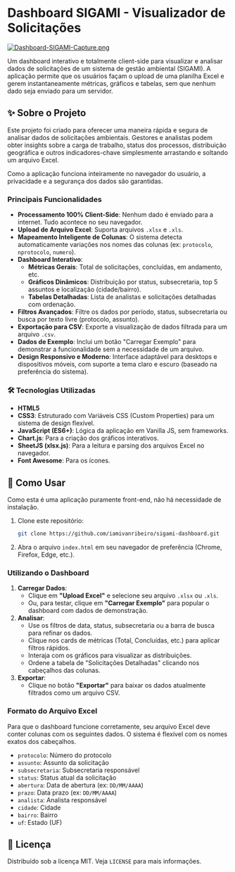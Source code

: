 # Dashboard SIGAMI - Visualizador de Solicitações

 <!-- Captura de tela do dashboard -->
 [![Dashboard-SIGAMI-Capture.png](https://i.postimg.cc/k4nf8MMg/Dashboard-SIGAMI-Capture.png)](https://postimg.cc/McF7JSjC)

Um dashboard interativo e totalmente client-side para visualizar e analisar dados de solicitações de um sistema de gestão ambiental (SIGAMI). A aplicação permite que os usuários façam o upload de uma planilha Excel e gerem instantaneamente métricas, gráficos e tabelas, sem que nenhum dado seja enviado para um servidor.

## ✨ Sobre o Projeto

Este projeto foi criado para oferecer uma maneira rápida e segura de analisar dados de solicitações ambientais. Gestores e analistas podem obter insights sobre a carga de trabalho, status dos processos, distribuição geográfica e outros indicadores-chave simplesmente arrastando e soltando um arquivo Excel.

Como a aplicação funciona inteiramente no navegador do usuário, a privacidade e a segurança dos dados são garantidas.

### Principais Funcionalidades

*   **Processamento 100% Client-Side**: Nenhum dado é enviado para a internet. Tudo acontece no seu navegador.
*   **Upload de Arquivo Excel**: Suporta arquivos `.xlsx` e `.xls`.
*   **Mapeamento Inteligente de Colunas**: O sistema detecta automaticamente variações nos nomes das colunas (ex: `protocolo`, `nprotocolo`, `numero`).
*   **Dashboard Interativo**:
    *   **Métricas Gerais**: Total de solicitações, concluídas, em andamento, etc.
    *   **Gráficos Dinâmicos**: Distribuição por status, subsecretaria, top 5 assuntos e localização (cidade/bairro).
    *   **Tabelas Detalhadas**: Lista de analistas e solicitações detalhadas com ordenação.
*   **Filtros Avançados**: Filtre os dados por período, status, subsecretaria ou busca por texto livre (protocolo, assunto).
*   **Exportação para CSV**: Exporte a visualização de dados filtrada para um arquivo `.csv`.
*   **Dados de Exemplo**: Inclui um botão "Carregar Exemplo" para demonstrar a funcionalidade sem a necessidade de um arquivo.
*   **Design Responsivo e Moderno**: Interface adaptável para desktops e dispositivos móveis, com suporte a tema claro e escuro (baseado na preferência do sistema).

### 🛠️ Tecnologias Utilizadas

*   **HTML5**
*   **CSS3**: Estruturado com Variáveis CSS (Custom Properties) para um sistema de design flexível.
*   **JavaScript (ES6+)**: Lógica da aplicação em Vanilla JS, sem frameworks.
*   **Chart.js**: Para a criação dos gráficos interativos.
*   **SheetJS (xlsx.js)**: Para a leitura e parsing dos arquivos Excel no navegador.
*   **Font Awesome**: Para os ícones.

## 🚀 Como Usar

Como esta é uma aplicação puramente front-end, não há necessidade de instalação.

1.  Clone este repositório:
    ```bash
    git clone https://github.com/iamivanribeiro/sigami-dashboard.git
    ```
2.  Abra o arquivo `index.html` em seu navegador de preferência (Chrome, Firefox, Edge, etc.).

### Utilizando o Dashboard

1.  **Carregar Dados**:
    *   Clique em **"Upload Excel"** e selecione seu arquivo `.xlsx` ou `.xls`.
    *   Ou, para testar, clique em **"Carregar Exemplo"** para popular o dashboard com dados de demonstração.
2.  **Analisar**:
    *   Use os filtros de data, status, subsecretaria ou a barra de busca para refinar os dados.
    *   Clique nos cards de métricas (Total, Concluídas, etc.) para aplicar filtros rápidos.
    *   Interaja com os gráficos para visualizar as distribuições.
    *   Ordene a tabela de "Solicitações Detalhadas" clicando nos cabeçalhos das colunas.
3.  **Exportar**:
    *   Clique no botão **"Exportar"** para baixar os dados atualmente filtrados como um arquivo CSV.

### Formato do Arquivo Excel

Para que o dashboard funcione corretamente, seu arquivo Excel deve conter colunas com os seguintes dados. O sistema é flexível com os nomes exatos dos cabeçalhos.

*   `protocolo`: Número do protocolo
*   `assunto`: Assunto da solicitação
*   `subsecretaria`: Subsecretaria responsável
*   `status`: Status atual da solicitação
*   `abertura`: Data de abertura (ex: `DD/MM/AAAA`)
*   `prazo`: Data prazo (ex: `DD/MM/AAAA`)
*   `analista`: Analista responsável
*   `cidade`: Cidade
*   `bairro`: Bairro
*   `uf`: Estado (UF)

## 📄 Licença

Distribuído sob a licença MIT. Veja `LICENSE` para mais informações.

